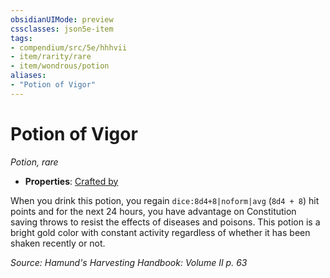 ```yaml
---
obsidianUIMode: preview
cssclasses: json5e-item
tags:
- compendium/src/5e/hhhvii
- item/rarity/rare
- item/wondrous/potion
aliases: 
- "Potion of Vigor"
---
```

# Potion of Vigor
*Potion, rare*  

- **Properties**: [Crafted by](/compendium/rules/item-properties.md#Crafted%20by)

When you drink this potion, you regain `dice:8d4+8|noform|avg` (`8d4 + 8`) hit points and for the next 24 hours, you have advantage on Constitution saving throws to resist the effects of diseases and poisons. This potion is a bright gold color with constant activity regardless of whether it has been shaken recently or not.

*Source: Hamund's Harvesting Handbook: Volume II p. 63*